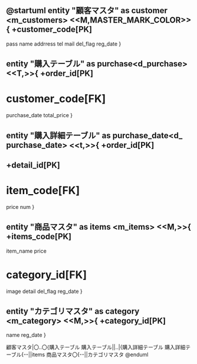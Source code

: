 @startuml
entity "顧客マスタ" as customer <m_customers>
<<M,MASTER_MARK_COLOR>>{
  +customer_code[PK]
  --
  pass
  name
  addrress
  tel
  mail
  del_flag
  reg_date
  }
  
  entity "購入テーブル" as purchase<d_purchase>
  <<T,>>{
  +order_id[PK]
  --
  # customer_code[FK]
  purchase_date
  total_price
  }
  
  entity "購入詳細テーブル" as purchase_date<d_ purchase_date>
  <<t,>>{
  +order_id[PK]
  --
  +detail_id[PK]
  --
  # item_code[FK]
  price
  num
  }
  
  entity "商品マスタ" as items <m_items>
  <<M,>>{
  +items_code[PK]
  --
  item_name
  price
  # category_id[FK]
  image
  detail
  del_flag
  reg_date
  }
  
  entity "カテゴリマスタ" as category <m_category>
  <<M,>>{
+category_id[PK]
--
name
reg_date
}

顧客マスタ|〇..〇{購入テーブル
購入テーブル||..|{購入詳細テーブル
購入詳細テーブル{--||items
商品マスタ〇{--||カテゴリマスタ
@enduml

